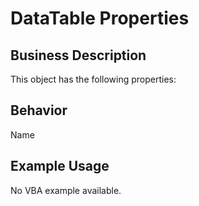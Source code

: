 # DataTable Properties

## Business Description
This object has the following properties:

## Behavior
Name

## Example Usage
No VBA example available.